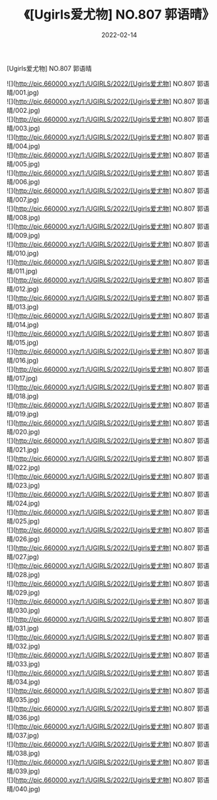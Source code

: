 ﻿---
layout: post
title:  《[Ugirls爱尤物] NO.807 郭语晴》
date:   2022-02-14
img: http://pic.660000.xyz/1:/UGIRLS/2022/[Ugirls爱尤物] NO.807 郭语晴/000.jpg
categories: [美女, 清纯, 唯美]
---

[Ugirls爱尤物] NO.807 郭语晴

 ![](http://pic.660000.xyz/1:/UGIRLS/2022/[Ugirls爱尤物] NO.807 郭语晴/001.jpg) <br>![](http://pic.660000.xyz/1:/UGIRLS/2022/[Ugirls爱尤物] NO.807 郭语晴/002.jpg) <br>![](http://pic.660000.xyz/1:/UGIRLS/2022/[Ugirls爱尤物] NO.807 郭语晴/003.jpg) <br>![](http://pic.660000.xyz/1:/UGIRLS/2022/[Ugirls爱尤物] NO.807 郭语晴/004.jpg) <br>![](http://pic.660000.xyz/1:/UGIRLS/2022/[Ugirls爱尤物] NO.807 郭语晴/005.jpg) <br>![](http://pic.660000.xyz/1:/UGIRLS/2022/[Ugirls爱尤物] NO.807 郭语晴/006.jpg) <br>![](http://pic.660000.xyz/1:/UGIRLS/2022/[Ugirls爱尤物] NO.807 郭语晴/007.jpg) <br>![](http://pic.660000.xyz/1:/UGIRLS/2022/[Ugirls爱尤物] NO.807 郭语晴/008.jpg) <br>![](http://pic.660000.xyz/1:/UGIRLS/2022/[Ugirls爱尤物] NO.807 郭语晴/009.jpg) <br>![](http://pic.660000.xyz/1:/UGIRLS/2022/[Ugirls爱尤物] NO.807 郭语晴/010.jpg) <br>![](http://pic.660000.xyz/1:/UGIRLS/2022/[Ugirls爱尤物] NO.807 郭语晴/011.jpg) <br>![](http://pic.660000.xyz/1:/UGIRLS/2022/[Ugirls爱尤物] NO.807 郭语晴/012.jpg) <br>![](http://pic.660000.xyz/1:/UGIRLS/2022/[Ugirls爱尤物] NO.807 郭语晴/013.jpg) <br>![](http://pic.660000.xyz/1:/UGIRLS/2022/[Ugirls爱尤物] NO.807 郭语晴/014.jpg) <br>![](http://pic.660000.xyz/1:/UGIRLS/2022/[Ugirls爱尤物] NO.807 郭语晴/015.jpg) <br>![](http://pic.660000.xyz/1:/UGIRLS/2022/[Ugirls爱尤物] NO.807 郭语晴/016.jpg) <br>![](http://pic.660000.xyz/1:/UGIRLS/2022/[Ugirls爱尤物] NO.807 郭语晴/017.jpg) <br>![](http://pic.660000.xyz/1:/UGIRLS/2022/[Ugirls爱尤物] NO.807 郭语晴/018.jpg) <br>![](http://pic.660000.xyz/1:/UGIRLS/2022/[Ugirls爱尤物] NO.807 郭语晴/019.jpg) <br>![](http://pic.660000.xyz/1:/UGIRLS/2022/[Ugirls爱尤物] NO.807 郭语晴/020.jpg) <br>![](http://pic.660000.xyz/1:/UGIRLS/2022/[Ugirls爱尤物] NO.807 郭语晴/021.jpg) <br>![](http://pic.660000.xyz/1:/UGIRLS/2022/[Ugirls爱尤物] NO.807 郭语晴/022.jpg) <br>![](http://pic.660000.xyz/1:/UGIRLS/2022/[Ugirls爱尤物] NO.807 郭语晴/023.jpg) <br>![](http://pic.660000.xyz/1:/UGIRLS/2022/[Ugirls爱尤物] NO.807 郭语晴/024.jpg) <br>![](http://pic.660000.xyz/1:/UGIRLS/2022/[Ugirls爱尤物] NO.807 郭语晴/025.jpg) <br>![](http://pic.660000.xyz/1:/UGIRLS/2022/[Ugirls爱尤物] NO.807 郭语晴/026.jpg) <br>![](http://pic.660000.xyz/1:/UGIRLS/2022/[Ugirls爱尤物] NO.807 郭语晴/027.jpg) <br>![](http://pic.660000.xyz/1:/UGIRLS/2022/[Ugirls爱尤物] NO.807 郭语晴/028.jpg) <br>![](http://pic.660000.xyz/1:/UGIRLS/2022/[Ugirls爱尤物] NO.807 郭语晴/029.jpg) <br>![](http://pic.660000.xyz/1:/UGIRLS/2022/[Ugirls爱尤物] NO.807 郭语晴/030.jpg) <br>![](http://pic.660000.xyz/1:/UGIRLS/2022/[Ugirls爱尤物] NO.807 郭语晴/031.jpg) <br>![](http://pic.660000.xyz/1:/UGIRLS/2022/[Ugirls爱尤物] NO.807 郭语晴/032.jpg) <br>![](http://pic.660000.xyz/1:/UGIRLS/2022/[Ugirls爱尤物] NO.807 郭语晴/033.jpg) <br>![](http://pic.660000.xyz/1:/UGIRLS/2022/[Ugirls爱尤物] NO.807 郭语晴/034.jpg) <br>![](http://pic.660000.xyz/1:/UGIRLS/2022/[Ugirls爱尤物] NO.807 郭语晴/035.jpg) <br>![](http://pic.660000.xyz/1:/UGIRLS/2022/[Ugirls爱尤物] NO.807 郭语晴/036.jpg) <br>![](http://pic.660000.xyz/1:/UGIRLS/2022/[Ugirls爱尤物] NO.807 郭语晴/037.jpg) <br>![](http://pic.660000.xyz/1:/UGIRLS/2022/[Ugirls爱尤物] NO.807 郭语晴/038.jpg) <br>![](http://pic.660000.xyz/1:/UGIRLS/2022/[Ugirls爱尤物] NO.807 郭语晴/039.jpg) <br>![](http://pic.660000.xyz/1:/UGIRLS/2022/[Ugirls爱尤物] NO.807 郭语晴/040.jpg) <br>